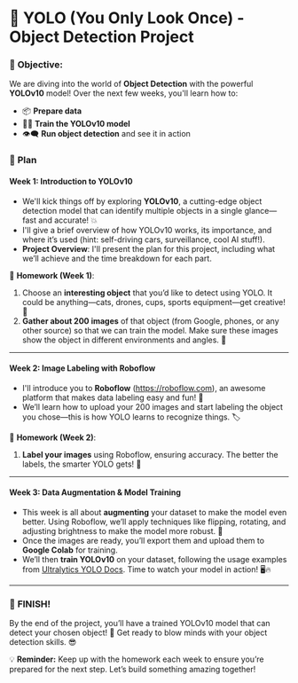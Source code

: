 # 🚀 YOLO (You Only Look Once) - Object Detection Project

### 🎯 **Objective:**
We are diving into the world of **Object Detection** with the powerful **YOLOv10** model! Over the next few weeks, you'll learn how to:
- 📦 **Prepare data**
- 🏋️‍♂️ **Train the YOLOv10 model**
- 👁️‍🗨️ **Run object detection** and see it in action

### 📅 **Plan**

#### Week 1: Introduction to YOLOv10
- We'll kick things off by exploring **YOLOv10**, a cutting-edge object detection model that can identify multiple objects in a single glance—fast and accurate! 💥
- I'll give a brief overview of how YOLOv10 works, its importance, and where it’s used (hint: self-driving cars, surveillance, cool AI stuff!).
- **Project Overview**: I'll present the plan for this project, including what we’ll achieve and the time breakdown for each part.

📝 **Homework (Week 1)**:
1. Choose an **interesting object** that you’d like to detect using YOLO. It could be anything—cats, drones, cups, sports equipment—get creative! 🦄
2. **Gather about 200 images** of that object (from Google, phones, or any other source) so that we can train the model. Make sure these images show the object in different environments and angles. 📸

---

#### Week 2: Image Labeling with Roboflow
- I'll introduce you to **Roboflow** (https://roboflow.com), an awesome platform that makes data labeling easy and fun! 🎉
- We’ll learn how to upload your 200 images and start labeling the object you chose—this is how YOLO learns to recognize things. 🏷️

📝 **Homework (Week 2)**:
1. **Label your images** using Roboflow, ensuring accuracy. The better the labels, the smarter YOLO gets! 🧠

---

#### Week 3: Data Augmentation & Model Training
- This week is all about **augmenting** your dataset to make the model even better. Using Roboflow, we’ll apply techniques like flipping, rotating, and adjusting brightness to make the model more robust. 🔄
- Once the images are ready, you’ll export them and upload them to **Google Colab** for training.
- We’ll then **train YOLOv10** on your dataset, following the usage examples from [Ultralytics YOLO Docs](https://docs.ultralytics.com/modes/train/#usage-examples). Time to watch your model in action! 🖥️🔥

---

### 🎉 **FINISH!**
By the end of the project, you’ll have a trained YOLOv10 model that can detect your chosen object! 🚀 Get ready to blow minds with your object detection skills. 😎

💡 **Reminder:** Keep up with the homework each week to ensure you’re prepared for the next step. Let’s build something amazing together!
